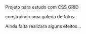 Projeto para estudo com CSS GRID

construindo uma galeria de fotos.

Ainda falta realizara alguns efeitos...